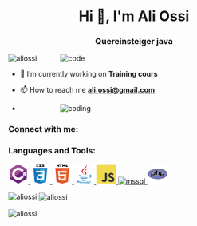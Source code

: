 <h1 align="center">Hi 👋, I'm Ali Ossi</h1>
<h3 align="center">Quereinsteiger java</h3>
<img align="right" alt="code" width="400" src="https://media4.giphy.com/media/qgQUggAC3Pfv687qPC/giphy.gif">
<p align="left"> <img src="https://komarev.com/ghpvc/?username=aliossi&label=Profile%20views&color=0e75b6&style=flat" alt="aliossi" /> </p>

- 🔭 I’m currently working on **Training cours**

- 📫 How to reach me **ali.ossi@gmail.com**
- <img align="right" alt="coding" width="400" src="![image](https://github.com/aliossi/Ali_UpdatProfile/assets/145786377/48d5585d-bddd-496c-864b-5db2b398996f)
">

<h3 align="left">Connect with me:</h3>
<p align="left">
</p>

<h3 align="left">Languages and Tools:</h3>
<p align="left"> <a href="https://www.w3schools.com/cs/" target="_blank" rel="noreferrer"> <img src="https://raw.githubusercontent.com/devicons/devicon/master/icons/csharp/csharp-original.svg" alt="csharp" width="40" height="40"/> </a> <a href="https://www.w3schools.com/css/" target="_blank" rel="noreferrer"> <img src="https://raw.githubusercontent.com/devicons/devicon/master/icons/css3/css3-original-wordmark.svg" alt="css3" width="40" height="40"/> </a> <a href="https://www.w3.org/html/" target="_blank" rel="noreferrer"> <img src="https://raw.githubusercontent.com/devicons/devicon/master/icons/html5/html5-original-wordmark.svg" alt="html5" width="40" height="40"/> </a> <a href="https://www.java.com" target="_blank" rel="noreferrer"> <img src="https://raw.githubusercontent.com/devicons/devicon/master/icons/java/java-original.svg" alt="java" width="40" height="40"/> </a> <a href="https://developer.mozilla.org/en-US/docs/Web/JavaScript" target="_blank" rel="noreferrer"> <img src="https://raw.githubusercontent.com/devicons/devicon/master/icons/javascript/javascript-original.svg" alt="javascript" width="40" height="40"/> </a> <a href="https://www.microsoft.com/en-us/sql-server" target="_blank" rel="noreferrer"> <img src="https://www.svgrepo.com/show/303229/microsoft-sql-server-logo.svg" alt="mssql" width="40" height="40"/> </a> <a href="https://www.php.net" target="_blank" rel="noreferrer"> <img src="https://raw.githubusercontent.com/devicons/devicon/master/icons/php/php-original.svg" alt="php" width="40" height="40"/> </a> </p>

<p><img align="left" src="https://github-readme-stats.vercel.app/api/top-langs?username=aliossi&show_icons=true&locale=en&layout=compact" alt="aliossi" /></p>

<p>&nbsp;<img align="center" src="https://github-readme-stats.vercel.app/api?username=aliossi&show_icons=true&locale=en" alt="aliossi" /></p>

<p><img align="center" src="https://github-readme-streak-stats.herokuapp.com/?user=aliossi&" alt="aliossi" /></p>
